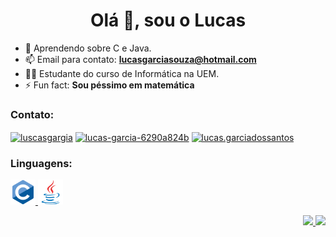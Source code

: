 <h1 align="center">Olá 👋, sou o Lucas</h1>

- 🌱 Aprendendo sobre C e Java.
- 📫 Email para contato: **lucasgarciasouza@hotmail.com**
- 👨‍💻 Estudante do curso de Informática na UEM.
- ⚡ Fun fact: **Sou péssimo em matemática**

<h3 align="left">Contato:</h3>
<p align="left">
<a href="https://twitter.com/luscasgargia" target="blank"><img align="center" src="https://raw.githubusercontent.com/rahuldkjain/github-profile-readme-generator/master/src/images/icons/Social/twitter.svg" alt="luscasgargia" height="30" width="40" /></a>
<a href="https://linkedin.com/in/lucas-garcia-6290a824b" target="blank"><img align="center" src="https://raw.githubusercontent.com/rahuldkjain/github-profile-readme-generator/master/src/images/icons/Social/linked-in-alt.svg" alt="lucas-garcia-6290a824b" height="30" width="40" /></a>
<a href="https://instagram.com/lucas.garciadossantos" target="blank"><img align="center" src="https://raw.githubusercontent.com/rahuldkjain/github-profile-readme-generator/master/src/images/icons/Social/instagram.svg" alt="lucas.garciadossantos" height="30" width="40" /></a>
</p>

<h3 align="left">Linguagens:</h3>
<p align="left"> <a href="https://www.cprogramming.com/" target="_blank" rel="noreferrer"> <img src="https://raw.githubusercontent.com/devicons/devicon/master/icons/c/c-original.svg" alt="c" width="40" height="40"/> </a> <a href="https://www.java.com" target="_blank" rel="noreferrer"> <img src="https://raw.githubusercontent.com/devicons/devicon/master/icons/java/java-original.svg" alt="java" width="40" height="40"/> </a> </p>

<div align="right">
  <a href="https://github.com/lucaogarcia">
  <img height="180em" src="https://github-readme-stats.vercel.app/api?username=lucaogarcia&show_icons=true&theme=dracula&include_all_commits=true&count_private=true"/>
  <img height="180em" src="https://github-readme-stats.vercel.app/api/top-langs/?username=lucaogarcia&layout=compact&langs_count=7&theme=dracula"/>
</div>


